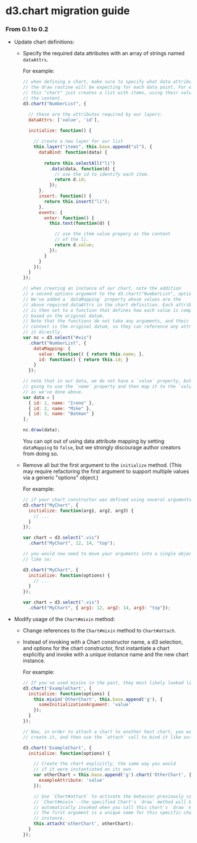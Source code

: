 # d3.chart migration guide

### From 0.1 to 0.2

- Update chart definitions:
  - Specify the required data attributes with an array of strings named
    `dataAttrs`.

    For example:

    ```javascript
    // when defining a chart, make sure to specify what data attributes
    // the draw routine will be expecting for each data point. For example, 
    // this "chart" just creates a list with items, using their value as
    // the content.
    d3.chart("NumberList", {

      // these are the attributes required by our layers:
      dataAttrs: ['value', 'id'],

      initialize: function() {
        
        // create a new layer for our list
        this.layer("items", this.base.append("ul"), {
          dataBind: function(data) {
         
            return this.selectAll("li")
              .data(data, function(d) { 
                // use the id to identify each item.
                return d.id; 
              });
          },
          insert: function() {
            return this.insert("li");
          },
          events: {
            enter: function() {
              this.text(function(d) {

                // use the item value propery as the content
                // of the li.
                return d.value;
              });
            }
          }
        });
      }
    });

    // when creating an instance of our chart, note the addition
    // a second options argument to the d3.chart("NumberList", options.) 
    // We've added a `dataMapping` property whose values are the 
    // above required dataAttrs in the chart definition. Each attribute
    // is then set to a function that defines how each value is computed
    // based on the original datum.
    // Note that the functions do not take any arguments, and their
    // context is the original datum, so they can reference any attributes of 
    // it directly.
    var nc = d3.select("#vis")
      .chart("NumberList", {
        dataMapping: {
          value: function() { return this.name; },
          id: function() { return this.id; }
        }
      });

    // note that in our data, we do not have a `value` property, but we are
    // going to use the `name` property and then map it to the `value` attribute
    // as we've done above.
    var data = [
      { id: 1, name: "Irene" },
      { id: 2, name: "Mike" },
      { id: 3, name: "Batman" }
    ];

    nc.draw(data);       
    ```
    You can opt out of using data attribute mapping by setting `dataMapping` to 
    `false`, but we strongly discourage author creators from doing so. 

  - Remove all but the first argument to the `initialize` method. (This may
    require refactoring the first argument to support multiple values via a
    generic "options" object.)

    For example:

    ```javascript
    // if your chart constructor was defined using several arguments
    d3.chart("MyChart", {
      initialize: function(arg1, arg2, arg3) {
        // ...
      }
    });

    var chart = d3.select(".vis")
      .chart("MyChart", 12, 14, "top");

    // you would now need to move your arguments into a single object
    // like so:

    d3.chart("MyChart", {
      initialize: function(options) {
        // ...
      }
    });    

    var chart = d3.select(".vis")
      .chart("MyChart", { arg1: 12, arg2: 14, arg3: "top"});
    ```

- Modify usage of the `Chart#mixin` method:
  - Change references to the `Chart#mixin` method to `Chart#attach`.
  - Instead of invoking with a Chart constructor name, a d3 selection, and
    options for the chart constructor, first instantiate a chart explicitly and
    invoke with a unique instance name and the new chart instance.

    For example:

    ```javascript
    // If you've used mixins in the past, they most likely looked like this:
    d3.chart('ExampleChart', {
      initialize: function(options) {
        this.mixin('OtherChart', this.base.append('g'), {
          someInitializationArgument: 'value'
        });
      }
    });

    // Now, in order to attach a chart to another host chart, you would
    // create it, and then use the `attach` call to bind it like so:

    d3.chart('ExampleChart', {
      initialize: function(options) {

        // Create the chart explicitly, the same way you would
        // if it were instantiated on its own.
        var otherChart = this.base.append('g').chart('OtherChart', {
          exampleAttribute: 'value'
        });

        // Use `Chart#attach` to activate the behavior previously controlled via
        // `Chart#mixin`--the specified Chart's `draw` method will be
        // automatically invoked when you call this chart's `draw` method.
        // The first argument is a unique name for this specific chart
        // instance.
        this.attach('otherChart', otherChart);
      }
    });
```
